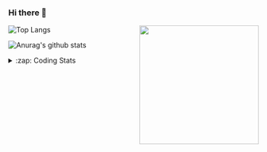 ### Hi there 👋

<!--
**tao8687/tao8687** is a ✨ _special_ ✨ repository because its `README.md` (this file) appears on your GitHub profile.

Here are some ideas to get you started:

- 🔭 I’m currently working on ...
- 🌱 I’m currently learning ...
- 👯 I’m looking to collaborate on ...
- 🤔 I’m looking for help with ...
- 💬 Ask me about ...
- 📫 How to reach me: ...
- 😄 Pronouns: ...
- ⚡ Fun fact: ...
-->

<img align='right' src="https://media.giphy.com/media/M9gbBd9nbDrOTu1Mqx/giphy.gif" width="240">

  
![Top Langs](https://github-readme-stats.vercel.app/api/top-langs/?username=tao8687&layout=compact&title_color=23238E&text_color=A67D3D)

![Anurag's github stats](https://github-readme-stats.vercel.app/api?username=tao8687&show_icons=true&&text_color=A67D3D&title_color=23238E&show_icons=false&count_private=true&hide=stars)

<details>
  <summary>:zap: Coding Stats</summary>
  <br>
    
<!--START_SECTION:waka-->

```text
From: 30 March 2023 - To: 06 April 2023

C             28 hrs 17 mins  ███████████████████▒░░░░░   76.68 %
Text          2 hrs 1 min     █▒░░░░░░░░░░░░░░░░░░░░░░░   05.47 %
Python        1 hr 56 mins    █▒░░░░░░░░░░░░░░░░░░░░░░░   05.25 %
Markdown      1 hr 30 mins    █░░░░░░░░░░░░░░░░░░░░░░░░   04.11 %
Makefile      1 hr 12 mins    ▓░░░░░░░░░░░░░░░░░░░░░░░░   03.26 %
C++           1 hr 6 mins     ▓░░░░░░░░░░░░░░░░░░░░░░░░   02.99 %
```

<!--END_SECTION:waka-->
</details>
